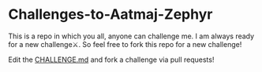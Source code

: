 # Challenges-to-Aatmaj-Zephyr
This is a repo in which you all, anyone can challenge me. I am always ready for a new challenge⚔️. So feel free to fork this repo for a new challenge!

Edit the [CHALLENGE.md](https://github.com/Aatmaj-Zephyr/Challenges-to-Aatmaj-Zephyr/edit/main/CHALLENGE.md) and fork a challenge via pull requests!
